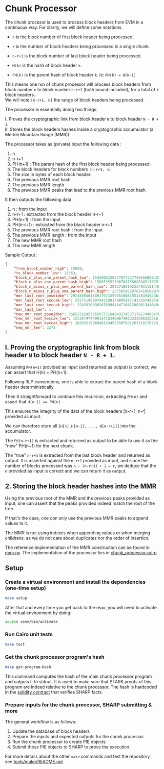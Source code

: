# Chunk Processor

The chunk procesor is used to process block headers from EVM in a continuous way. For clarity, we will define some notations. 

- `n` is the block number of first block header being processed.   

- `r` is the number of block headers being processed in a single chunk.

- `n-r+1` is the block number of last block header being processed.

- `H(k)` is the hash of block header `k`.

- `PH(k)` is the parent hash of block header `k`. Ie: `PH(k) = H(k-1)`


This means one run of chunk processor will process block headers from block number `n` to block number `n-r+1` (both bound included), for a total of `r` block headers.  
We will note `[n-r+1, n]` the range of block headers being processed.


The processor is essentially doing two things:  

I. Proves the cryptographic link from block header `N` to block header `N - R + 1`.  
II. Stores the block headers hashes inside a cryptographic accumulator (a Merkle Mountain Range (MMR)).


The processor takes as (private) input the following data :
1) n
2) n-r+1
1) PH(n+1) : The parent hash of the first block header being processed.
2) The block headers for block numbers `[n-r+1, n]`
3) The size in bytes of each block header. 
3) The previous MMR root hash
4) The previous MMR length
5) The previous MMR peaks that lead to the previous MMR root hash. 

It then outputs the following data:
1) n : from the input
2) n-r+1 : extracted from the block header n-r+1
3) PH(n+1) : from the input
4) PH(n-r+1) : extracted from the block header n-r+1
5) The previous MMR root hash : from the input
6) The previous MMR length : from the input
7) The new MMR root hash
8) The new MMR length

Sample Output : 

```json
{
    "from_block_number_high": 15000,
    "to_block_number_low": 13363,
    "block_n_plus_one_parent_hash_low": 154290822937787733774056680842541373608,
    "block_n_plus_one_parent_hash_high": 156853552136708155686345135791644162539,
    "block_n_minus_r_plus_one_parent_hash_low": 281371821923349311514485903736664824394,
    "block_n_minus_r_plus_one_parent_hash_high": 23750595297014185889703423987183304060,
    "mmr_last_root_poseidon": 2921600461849179232597610084551483949436449163481908169507355734771418934190,
    "mmr_last_root_keccak_low": 255731995079421981708054171413297402747,
    "mmr_last_root_keccak_high": 124351033810760994347164128898134164945,
    "mmr_last_len": 1,
    "new_mmr_root_poseidon": 366537929573550773164043174537178174908470791275974636779493804144457621821,
    "new_mmr_root_keccak_low": 155207974490154382400874803233698222316,
    "new_mmr_root_keccak_high": 18856215989401494535507531263318176723,
    "new_mmr_len": 3271
}
```


## I. Proving the cryptographic link from block header `N` to block header `N - R + 1`.

Assuming `PH(n+1)` provided as input (and returned as output) is correct, we can assert that H(n) = PH(n+1).

Following RLP conventions, one is able to extract the parent hash of a block header deterministically. 

Then it straightforward to continue this recursion, extracting `PH(n)` and assert that `H(n-1) == PH(n)`

This ensures the integrity of the data of the block headers [n-r+1, n-r] provided as input. 

We can therefore store all `[H[n],H[n-1], ..., H[n-r+1]]` into the accumulator. 

The `PH(n-r+1)` is extracted and returned as output to be able to use it as the "new" PH(n+1) for the next chunk. 

The "true" `n-r+1` is extracted from the last block header and returned as output.
It is asserted against the `n-r+1` provided as input, and since the number of blocks processed was `n - (n-r+1) + 1 = r`, we deduce that the `n` provided as input is correct and we can return it as output.

## 2. Storing the block header hashes into the MMR

Using the previous root of the MMR and the previous peaks provided as input, one can assert that the peaks provided indeed match the root of the tree. 

If that's the case, one can only use the previous MMR peaks to append values to it. 

The MMR is not using indexes when appending values or when merging childrens, as we do not care about duplicates nor the order of insertion. 


The reference implementation of the MMR construction can be found in [mmr.py](../../tools/py/mmr.py).
The implementation of the processor lies in [chunk_processor.cairo](chunk_processor.cairo).

## Setup

### Create a virtual environment and install the dependencies (one-time setup)

```bash
make setup
```

After that and every time you get back to the repo, you will need to activate the virtual environment by doing:

```bash
source venv/bin/activate
```

### Run Cairo unit tests

```bash
make test
```

### Get the chunk processor program's hash

```bash
make get-program-hash
```

This command computes the hash of the main chunk processor program and outputs it to stdout. It is used to make sure that STARK proofs of this program are indeed relative to the chunk processor. The hash is hardcoded in the [solidity contract](../../solidity-verifier/src/SharpFactsAggregator.sol) that verifies SHARP facts.

### Prepare inputs for the chunk processor, SHARP submitting & more

The general workflow is as follows:

1. Update the database of block headers
2. Prepare the inputs and expected outputs for the chunk processor
3. Run the chunk processor to create PIE objects
4. Submit those PIE objects to SHARP to prove the execution.

For more details about the other `make` commands and test the repository, see [tools/make/README.md](tools/make/README.md).
